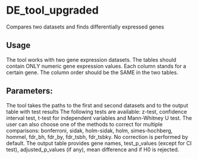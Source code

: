 # DE_tool_upgraded
Compares two datasets and finds differentially expressed genes
## Usage
The tool works with two gene expression datasets. The tables should contain ONLY numeric gene expression values.
Each column stands for a certain gene. The column order should be the SAME in the two tables.

## Parameters:
The tool takes the paths to the first and second datasets and to the output table with test results
The following tests are available: z-test, confidence interval test, t-test for independent variables and Mann-Whitney U test.
The user can also choose one of the methods to correct for multiple comparisons: 
bonferroni, sidak, holm-sidak, holm, simes-hochberg, hommel, fdr_bh, fdr_by, fdr_tsbh, fdr_tsbky.
No correction is performed by default.
The output table provides gene names, test_p_values (except for CI test), adjusted_p_values (if any), mean difference and if H0 is rejected.
